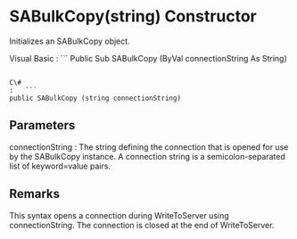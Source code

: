 <!-- loio3c0d234a6c5f10149fb3a20051525ef8 -->

# SABulkCopy\(string\) Constructor

Initializes an SABulkCopy object.



Visual Basic
:   ```
Public Sub SABulkCopy (ByVal connectionString As String)
```

C\#
:   ```
public SABulkCopy (string connectionString)
```



## Parameters

connectionString
:   The string defining the connection that is opened for use by the SABulkCopy instance. A connection string is a semicolon-separated list of keyword=value pairs.



## Remarks

This syntax opens a connection during WriteToServer using connectionString. The connection is closed at the end of WriteToServer.

